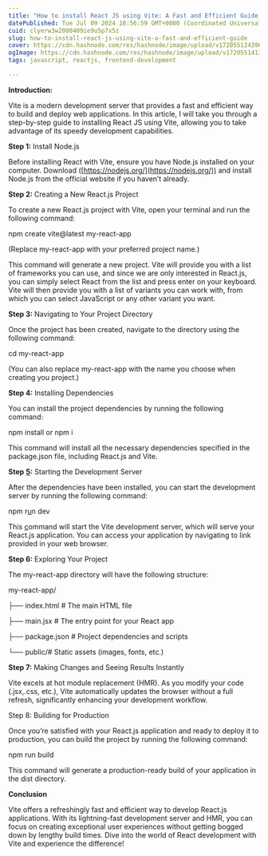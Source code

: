 ```yaml
---
title: "How to install React JS using Vite: A Fast and Efficient Guide."
datePublished: Tue Jul 09 2024 18:56:59 GMT+0000 (Coordinated Universal Time)
cuid: clyerw3w2000409ie9u5p7x5z
slug: how-to-install-react-js-using-vite-a-fast-and-efficient-guide
cover: https://cdn.hashnode.com/res/hashnode/image/upload/v1720551243962/0d8203ed-93ec-412e-8cab-1ac3e98832a5.png
ogImage: https://cdn.hashnode.com/res/hashnode/image/upload/v1720551413189/f1b29149-089d-49a9-a829-9e173189a77f.png
tags: javascript, reactjs, frontend-development

---
```


**Introduction:**

Vite is a modern development server that provides a fast and efficient way to build and deploy web applications. In this article, I will take you through a step-by-step guide to installing React JS using Vite, allowing you to take advantage of its speedy development capabilities.

**Step 1:** Install Node.js

Before installing React with Vite, ensure you have Node.js installed on your computer. Download ([https://nodejs.org/](https://nodejs.org/)) and install Node.js from the official website if you haven’t already.

**Step 2:** Creating a New React.js Project

To create a new React.js project with Vite, open your terminal and run the following command:

npm create vite@latest my-react-app

(Replace my-react-app with your preferred project name.)

This command will generate a new project. Vite will provide you with a list of frameworks you can use, and since we are only interested in React.js, you can simply select React from the list and press enter on your keyboard. Vite will then provide you with a list of variants you can work with, from which you can select JavaScript or any other variant you want.

**Step 3:** Navigating to Your Project Directory

Once the project has been created, navigate to the directory using the following command:

cd my-react-app

(You can also replace my-react-app with the name you choose when creating you project.)

**Step 4:** Installing Dependencies

You can install the project dependencies by running the following command:

npm install or npm i

This command will install all the necessary dependencies specified in the package.json file, including React.js and Vite.

**Step** [**5**](http://localhost:3000/)**:** Starting the Development Server

After [](http://localhost:3000/)the dependencies have been installed, you can start the development server by running the following command:

npm r[u](http://localhost:3000/)n dev

This [c](http://localhost:3000/)ommand will start the Vite development server, which will serve your React.js application. You can access your application by navigating to [](http://localhost:3000/)link provided in your web browser.

**Step 6:** Exploring Your Project

The my-react-app directory will have the following structure:

my-react-app/

├── index.html # The main HTML file

├── main.jsx # The entry point for your React app

├── package.json # Project dependencies and scripts

└── public/# Static assets (images, fonts, etc.)

**Step 7:** Making Changes and Seeing Results Instantly

Vite excels at hot module replacement (HMR). As you modify your code (.jsx,.css, etc.), Vite automatically updates the browser without a full refresh, significantly enhancing your development workflow.

Step 8: Building for Production

Once you’re satisfied with your React.js application and ready to deploy it to production, you can build the project by running the following command:

npm run build

This command will generate a production-ready build of your application in the dist directory.

**Conclusion**

Vite offers a refreshingly fast and efficient way to develop React.js applications. With its lightning-fast development server and HMR, you can focus on creating exceptional user experiences without getting bogged down by lengthy build times. Dive into the world of React development with Vite and experience the difference!
